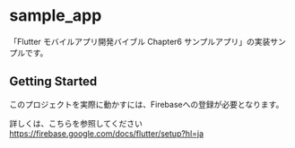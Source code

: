 # sample_app

「Flutter モバイルアプリ開発バイブル Chapter6 サンプルアプリ」の実装サンプルです。

## Getting Started

このプロジェクトを実際に動かすには、Firebaseへの登録が必要となります。

詳しくは、こちらを参照してください
https://firebase.google.com/docs/flutter/setup?hl=ja
